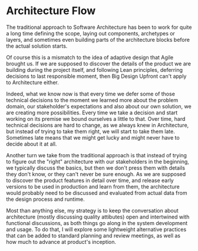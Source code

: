# Architecture Flow

The traditional approach to Software Architecture has been to work for quite a long time defining the scope, laying out components, archetypes or layers, and sometimes even building parts of the architecture blocks before the actual solution starts.

Of course this is a mismatch to the idea of adaptive design that Agile brought us. If we are supposed to discover the details of the product we are building during the project itself, and following Lean principles, deferring decisions to last responsible moment, then Big Design Upfront can't apply to Architecture either.

Indeed, what we know now is that every time we defer some of those technical decisions to the moment we learned more about the problem domain, our stakeholder's expectations and also about our own solution, we are creating more possibilities. Every time we take a decision and start working on its premise we bound ourselves a little to that. Over time, hard technical decisions are hard to change, as we always knew in Architecture, but instead of trying to take them right, we will start to take them late. Sometimes late means that we might get lucky and might never have to decide about it at all.

Another turn we take from the traditional approach is that instead of trying to figure out the "right" architecture with our stakeholders in the beginning, we typically discuss the basics, but then we don't press them with details they don't know, or they can't never be sure enough. As we are supposed to discover the product features in detail over time, and release early versions to be used in production and learn from them, the architecture would probably need to be discussed and evaluated from actual data from the design process and runtime.

Most than anything else, my strategy is to keep the conversation about architecture (mostly discussing quality attibutes) open and intertwined with functional discussions, as both things go along in the system development and usage. To do that, I will explore some lightweight alternative practices that can be added to standard planning and review meetings, as well as how much to advance at product's inception.

